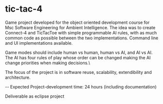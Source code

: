 tic-tac-4
=========

Game project developed for the object oriented development course for Msc Software Engineering for Ambient Intelligence. The idea was to create Connect-4 and TicTacToe with simple programmable AI rules, with as much common code as possible between the two implementations. Command line and UI implementations available.

Game modes should include human vs human, human vs AI, and AI vs AI. The AI has four rules of play whose order can be changed making the AI change priorities when making decisions.\

The focus of the project is in software reuse, scalability, extendibility and architecture.

-- Expected Project-development time: 24 hours (including documentation)

Deliverable as eclipse project